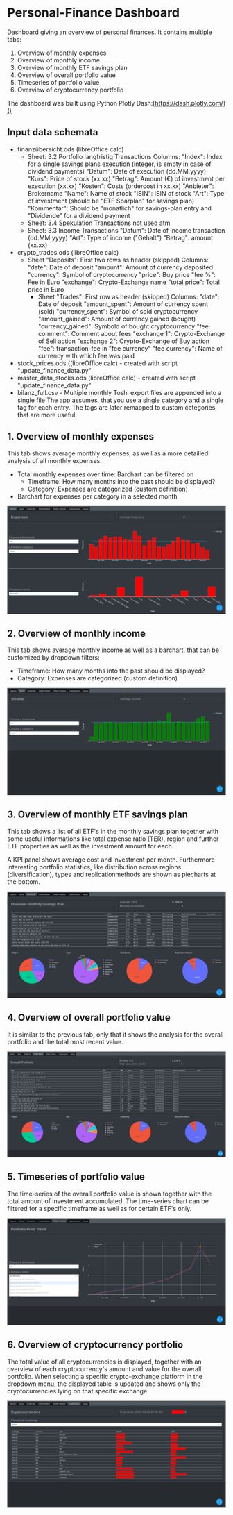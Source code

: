 # Personal-Finance Dashboard
Dashboard giving an overview of personal finances. It contains multiple tabs:
1. Overview of monthly expenses
2. Overview of monthly income
3. Overview of monthly ETF savings plan
4. Overview of overall portfolio value
5. Timeseries of portfolio value
6. Overview of cryptocurrency portfolio

The dashboard was built using Python Plotly Dash:[https://dash.plotly.com/]()

## Input data schemata
- finanzübersicht.ods (libreOffice calc)
    - Sheet: 3.2 Portfolio langfristig Transactions
        Columns:
            "Index": Index for a single savings plans execution (integer, is empty in case of dividend payments)
            "Datum": Date of execution (dd.MM.yyyy)
            "Kurs": Price of stock (xx.xx)
            "Betrag": Amount (€) of investment per execution (xx.xx)
            "Kosten": Costs (ordercost in xx.xx)
            "Anbieter": Brokername
            "Name": Name of stock
            "ISIN": ISIN of stock
            "Art": Type of investment (should be "ETF Sparplan" for savings plan)
            "Kommentar": Should be "monatlich" for savings-plan entry and "Dividende" for a dividend payment
    - Sheet: 3.4 Spekulation Transactions
            not used atm
    - Sheet: 3.3 Income Transactions
            "Datum": Date of income transaction (dd.MM.yyyy)
            "Art": Type of income ("Gehalt")
            "Betrag": amount (xx.xx)
- crypto_trades.ods (libreOffice calc)
  - Sheet "Deposits": First two rows as header (skipped)
        Columns:
            "date": Date of deposit
            "amount": Amount of currency deposited
            "currency": Symbol of cryptocurrency
            "price": Buy price
            "fee %": Fee in Euro
            "exchange": Crypto-Exchange name
            "total price": Total price in Euro
     - Sheet "Trades": First row as header (skipped)
          Columns:
              "date": Date of deposit
              "amount_spent": Amount of currency spent (sold)
              "currency_spent": Symbol of sold cryptocurrency
              "amount_gained": Amount of currency gained (bought)
              "currency_gained": Symbold of bought cryptocurrency
              "fee comment": Comment about fees
              "exchange 1": Crypto-Exchange of Sell action
              "exchange 2": Crypto-Exchange of Buy action
              "fee": transaction-fee in "fee currency"
              "fee currency": Name of currency with which fee was paid
- stock_prices.ods ((libreOffice calc)
        - created with script "update_finance_data.py"
- master_data_stocks.ods (libreOffice calc)
        - created with script "update_finance_data.py"
- bilanz_full.csv
        - Multiple monthly Toshl export files are appended into a single file
            The app assumes, that you use a single category and a single tag for each entry. The tags are later remapped to custom categories, that are more useful.

## 1. Overview of monthly expenses

This tab shows average monthly expenses, as well as a more detailled analysis of all monthly expenses:
- Total monthly expenses over time: Barchart can be filtered on
    - Timeframe: How many months into the past should be displayed?
    - Category: Expenses are categorized (custom definition)
- Barchart for expenses per category in a selected month

![alt text](https://github.com/christophpernul/personal-finance-dashboard/blob/main/documentation/finance_dashboard_expenses.png)

## 2. Overview of monthly income

This tab shows average monthly income as well as a barchart, that can be customized by dropdown filters:
- Timeframe: How many months into the past should be displayed?
- Category: Expenses are categorized (custom definition)

![alt text](https://github.com/christophpernul/personal-finance-dashboard/blob/main/documentation/finance_dashboard_income.png?raw=true)

## 3. Overview of monthly ETF savings plan

This tab shows a list of all ETF's in the monthly savings plan together with some useful informations like
total expense ratio (TER), region and further ETF properties as well as the investment amount for each.

A KPI panel shows average cost and investment per month. Furthermore interesting portfolio statistics, like
 distribution across regions (diversification), types and replicationmethods are shown as piecharts at the bottom.

![alt text](https://github.com/christophpernul/personal-finance-dashboard/blob/main/documentation/finance_dashboard_monthlyPlan.png?raw=true)

## 4. Overview of overall portfolio value

It is similar to the previous tab, only that it shows the analysis for the overall portfolio and the total most recent
value.

![alt text](https://github.com/christophpernul/personal-finance-dashboard/blob/main/documentation/finance_dashboard_overallPortfolio.png?raw=true)

## 5. Timeseries of portfolio value

The time-series of the overall portfolio value is shown together with the total amount of investment accumulated.
The time-series chart can be filtered for a specific timeframe as well as for certain ETF's only.

![alt text](https://github.com/christophpernul/personal-finance-dashboard/blob/main/documentation/finance_dashboard_portfolioTimeseries.png?raw=true)

## 6. Overview of cryptocurrency portfolio

The total value of all cryptocurrencies is displayed, together with an overview of each cryptocurrency's amount and value for the overall portfolio.
When selecting a specific crypto-exchange platform in the dropdown menu, the displayed table is updated and shows only the cryptocurrencies lying on that specific exchange.

![alt text](https://github.com/christophpernul/personal-finance-dashboard/blob/main/documentation/finance_dashboard_cryptoPortfolio.png?raw=true)
